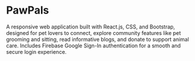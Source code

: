 # PawPals
A responsive web application built with React.js, CSS, and Bootstrap, designed for pet lovers to connect, explore community features like pet grooming and sitting, read informative blogs, and donate to support animal care. Includes Firebase Google Sign-In authentication for a smooth and secure login experience.
